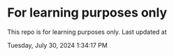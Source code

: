 # For learning purposes only
This repo is for learning purposes only.
Last updated at

Tuesday, July 30, 2024 1:34:17 PM


